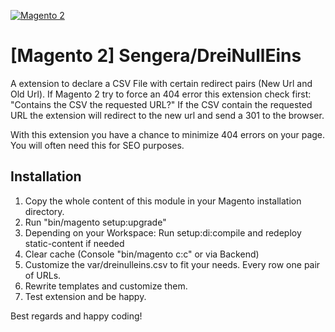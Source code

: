 [![Magento 2](https://img.shields.io/badge/Magento2-yes-green.svg)](https://github.com/mSengera/Magento-2-CSV-to-301-Redirect-Extension)

# [Magento 2] Sengera/DreiNullEins
A extension to declare a CSV File with certain redirect pairs (New Url and Old Url).
If Magento 2 try to force an 404 error this extension check first: "Contains the CSV the requested URL?"
If the CSV contain the requested URL the extension will redirect to the new url and send a 301 to the browser.

With this extension you have a chance to minimize 404 errors on your page. 
You will often need this for SEO purposes. 

Installation
------------

1. Copy the whole content of this module in your Magento installation directory.
2. Run "bin/magento setup:upgrade"
3. Depending on your Workspace: Run setup:di:compile and redeploy static-content if needed
4. Clear cache (Console "bin/magento c:c" or via Backend)
5. Customize the var/dreinulleins.csv to fit your needs. Every row one pair of URLs.
6. Rewrite templates and customize them.
7. Test extension and be happy.

Best regards and happy coding! 